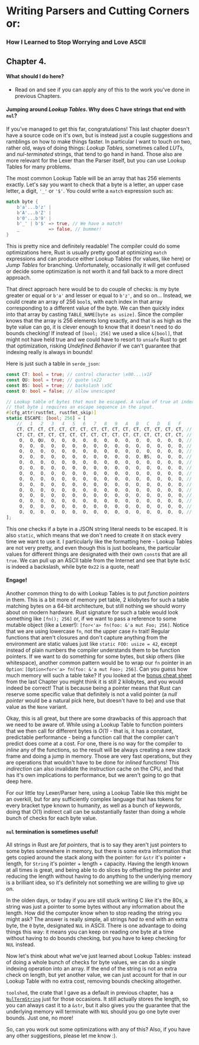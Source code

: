 # Writing Parsers and Cutting Corners or:

### How I Learned to Stop Worrying and Love ASCII

## Chapter 4.

#### What should I do here?

* Read on and see if you can apply any of this to the work you've done in previous Chapters.

#### Jumping around *Lookup Tables*. Why does **C** have strings that end with **`nul`**?

If you've managed to get this far, congratulations! This last chapter doesn't have a source code on it's own, but is instead just a couple suggestions and ramblings on how to make things faster. In particular I want to touch on two, rather old, ways of doing things: *Lookup Tables*, sometimes called *LUT*s, and *nul-terminated* strings, that tend to go hand in hand. Those also are more relevant for the Lexer than the Parser itself, but you can use Lookup Tables for many problems.

The most common Lookup Table will be an array that has 256 elements exactly. Let's say you want to check that a byte is a letter, an upper case letter, a digit, `'_'` or `'$'`. You could write a `match` expression such as:

```rust
match byte {
    b'a'...b'z' |
    b'A'...b'Z' |
    b'0'...b'9' |
    b'_' | b'$' => true, // We have a match!
    _           => false, // bummer!
}
```

This is pretty nice and definitely readable! The compiler could do some optimizations here, Rust is usually pretty good at optimizing `match` expressions and can produce either Lookup Tables (for values, like here) or *Jump Tables* for branching. Unfortunately, occasionally it will get confused or decide some optimization is not worth it and fall back to a more direct approach.

That direct approach here would be to do couple of checks: is my byte greater or equal or `b'a'` and lesser or equal to `b'z'`, and so on... Instead, we could create an array of 256 `bool`s, with each index in that array corresponding to a different value of the byte. We can then quickly index into that array by casting `TABLE_NAME[byte as usize]`. Since the compiler knows that the array is 256 elements long exactly, and that is as high as the byte value can go, it is clever enough to know that it doesn't need to do bounds checking! If instead of `[bool; 256]` we used a slice `&[bool]`, that might not have held true and we could have to resort to `unsafe` Rust to get that optimization, risking *Undefined Behavior* if we can't guarantee that indexing really is always in bounds!

Here is just such a table in `serde_json`:

```rust
const CT: bool = true; // control character \x00...\x1F
const QU: bool = true; // quote \x22
const BS: bool = true; // backslash \x5C
const O: bool = false; // allow unescaped

// Lookup table of bytes that must be escaped. A value of true at index i means
// that byte i requires an escape sequence in the input.
#[cfg_attr(rustfmt, rustfmt_skip)]
static ESCAPE: [bool; 256] = [
    //   1   2   3   4   5   6   7   8   9   A   B   C   D   E   F
    CT, CT, CT, CT, CT, CT, CT, CT, CT, CT, CT, CT, CT, CT, CT, CT, // 0
    CT, CT, CT, CT, CT, CT, CT, CT, CT, CT, CT, CT, CT, CT, CT, CT, // 1
     O,  O, QU,  O,  O,  O,  O,  O,  O,  O,  O,  O,  O,  O,  O,  O, // 2
     O,  O,  O,  O,  O,  O,  O,  O,  O,  O,  O,  O,  O,  O,  O,  O, // 3
     O,  O,  O,  O,  O,  O,  O,  O,  O,  O,  O,  O,  O,  O,  O,  O, // 4
     O,  O,  O,  O,  O,  O,  O,  O,  O,  O,  O,  O, BS,  O,  O,  O, // 5
     O,  O,  O,  O,  O,  O,  O,  O,  O,  O,  O,  O,  O,  O,  O,  O, // 6
     O,  O,  O,  O,  O,  O,  O,  O,  O,  O,  O,  O,  O,  O,  O,  O, // 7
     O,  O,  O,  O,  O,  O,  O,  O,  O,  O,  O,  O,  O,  O,  O,  O, // 8
     O,  O,  O,  O,  O,  O,  O,  O,  O,  O,  O,  O,  O,  O,  O,  O, // 9
     O,  O,  O,  O,  O,  O,  O,  O,  O,  O,  O,  O,  O,  O,  O,  O, // A
     O,  O,  O,  O,  O,  O,  O,  O,  O,  O,  O,  O,  O,  O,  O,  O, // B
     O,  O,  O,  O,  O,  O,  O,  O,  O,  O,  O,  O,  O,  O,  O,  O, // C
     O,  O,  O,  O,  O,  O,  O,  O,  O,  O,  O,  O,  O,  O,  O,  O, // D
     O,  O,  O,  O,  O,  O,  O,  O,  O,  O,  O,  O,  O,  O,  O,  O, // E
     O,  O,  O,  O,  O,  O,  O,  O,  O,  O,  O,  O,  O,  O,  O,  O, // F
];
```

This one checks if a byte in a JSON string literal needs to be escaped. It is also `static`, which means that we don't need to create it on stack every time we want to use it. I particularly like the formatting here - Lookup Tables are not very pretty, and even though this is just booleans, the particular values for different things are designated with their own `const`s that are all `true`. We can pull up an ASCII table from the Internet and see that byte `0x5C` is indeed a backslash, while byte `0x22` is a quote, neat!

#### Engage!

Another common thing to do with Lookup Tables is to put *function pointers* in them. This is a bit more of memory pet table, 2 kilobytes for such a table matching bytes on a 64-bit architecture, but still nothing we should worry about on modern hardware. Rust signature for such a table would look something like `[fn(); 256]` or, if we want to pass a reference to some mutable object (like a Lexer!): `[for<'a> fn(foo: &'a mut Foo; 256]`. Notice that we are using lowercase `fn`, not the upper case `Fn` trait! Regular functions that aren't closures and don't capture anything from the environment are static values just like `static FOO: usize = 42`, except instead of plain numbers the compiler understands them to be function pointers. If we want to do something for some bytes, but skip others (like whitespace), another common pattern would be to wrap our `fn` pointer in an `Option`: `[Option<for<'a> fn(foo: &'a mut Foo>; 256]`. Can you guess how much memory will such a table take? If you looked at the [bonus cheat sheet](https://docs.google.com/presentation/d/1q-c7UAyrUlM-eZyTo1pd8SZ0qwA_wYxmPZVOQkoDmH4/edit#slide=id.p) from the last Chapter you might think it is still 2 kilobytes, and you would indeed be correct! That is because being a pointer means that Rust can reserve some specific value that definitely is not a valid pointer (a *null pointer* would be a natural pick here, but doesn't have to be) and use that value as the `None` variant.

Okay, this is all great, but there are some drawbacks of this approach that we need to be aware of. While using a Lookup Table to function pointers that we then call for different bytes is *O(1)* - that is, it has a constant, predictable performance - being a function call that the compiler can't predict does come at a cost. For one, there is no way for the compiler to *inline* any of the functions, so the result will be always creating a new stack frame and doing a jump in memory. Those are very fast operations, but they are operations that wouldn't have to be done for *inlined* functions! This *indirection* can also invalidate the instruction cache on the CPU, and that has it's own implications to performance, but we aren't going to go that deep here.

For our little toy Lexer/Parser here, using a Lookup Table like this might be an overkill, but for any sufficiently complex language that has tokens for every bracket type known to humanity, as well as a bunch of keywords, doing that O(1) indirect call can be substantially faster than doing a whole bunch of checks for each byte value.

#### `nul` termination is sometimes useful!

All strings in Rust are *fat pointers*, that is to say they aren't just pointers to some bytes somewhere in memory, but there is some extra information that gets copied around the stack along with the pointer: for `&str` it's pointer + length, for `String` it's pointer + length + capacity. Having the length known at all times is great, and being able to do slices by offsetting the pointer and reducing the length without having to do anything to the underlying memory is a brilliant idea, so it's definitely not something we are willing to give up on.

In the olden days, or today if you are still stuck writing C like it's the 80s, a string was just a pointer to some bytes without any information about the length. How did the computer know when to stop reading the string you might ask? The answer is really simple, all strings *had to* end with an extra byte, the `0` byte, designated `NUL` in ASCII. There is one advantage to doing things this way: it means you can keep on reading one byte at a time without having to do bounds checking, but you have to keep checking for `NUL` instead.

Now let's think about what we've just learned about Lookup Tables: instead of doing a whole bunch of checks for byte values, we can do a single indexing operation into an array. If the end of the string is not an extra check on length, but yet another value, we can just account for that in our Lookup Table with no extra cost, removing bounds checking altogether.

`toolshed`, the crate that I gave as a default in previous chapter, has a [`NulTermString`](https://docs.rs/toolshed/0.6.3/toolshed/struct.NulTermStr.html) just for those occasions. It still actually stores the length, so you can always cast it to a `&str`, but it also gives you the guarantee that the underlying memory will terminate with `NUL` should you go one byte over bounds. Just one, no more!

So, can you work out some optimizations with any of this? Also, if you have any other suggestions, please let me know :).
